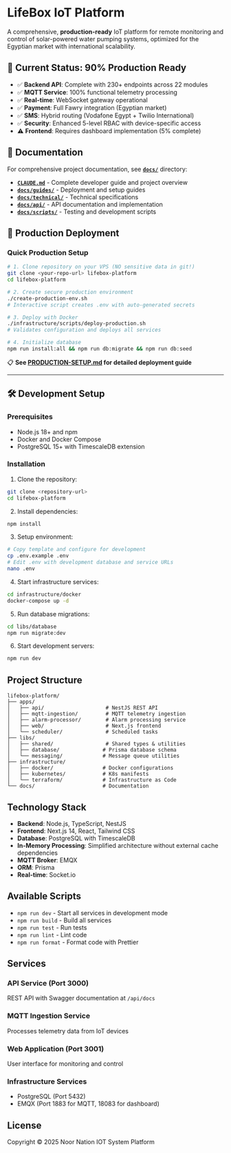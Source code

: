 # LifeBox IoT Platform

A comprehensive, **production-ready** IoT platform for remote monitoring and control of solar-powered water pumping systems, optimized for the Egyptian market with international scalability.

## 🎯 **Current Status: 90% Production Ready**

- ✅ **Backend API**: Complete with 230+ endpoints across 22 modules
- ✅ **MQTT Service**: 100% functional telemetry processing  
- ✅ **Real-time**: WebSocket gateway operational
- ✅ **Payment**: Full Fawry integration (Egyptian market)
- ✅ **SMS**: Hybrid routing (Vodafone Egypt + Twilio International)
- ✅ **Security**: Enhanced 5-level RBAC with device-specific access
- ⚠️ **Frontend**: Requires dashboard implementation (5% complete)

## 📖 **Documentation**

For comprehensive project documentation, see **[`docs/`](docs/)** directory:
- **[`CLAUDE.md`](CLAUDE.md)** - Complete developer guide and project overview
- **[`docs/guides/`](docs/guides/)** - Deployment and setup guides  
- **[`docs/technical/`](docs/technical/)** - Technical specifications
- **[`docs/api/`](docs/api/)** - API documentation and implementation
- **[`docs/scripts/`](docs/scripts/)** - Testing and development scripts

## 🚀 **Production Deployment**

### Quick Production Setup

```bash
# 1. Clone repository on your VPS (NO sensitive data in git!)
git clone <your-repo-url> lifebox-platform
cd lifebox-platform

# 2. Create secure production environment
./create-production-env.sh
# Interactive script creates .env with auto-generated secrets

# 3. Deploy with Docker
./infrastructure/scripts/deploy-production.sh
# Validates configuration and deploys all services

# 4. Initialize database
npm run install:all && npm run db:migrate && npm run db:seed
```

📋 **See [PRODUCTION-SETUP.md](PRODUCTION-SETUP.md) for detailed deployment guide**

---

## 🛠️ **Development Setup**

### Prerequisites

- Node.js 18+ and npm
- Docker and Docker Compose
- PostgreSQL 15+ with TimescaleDB extension

### Installation

1. Clone the repository:
```bash
git clone <repository-url>
cd lifebox-platform
```

2. Install dependencies:
```bash
npm install
```

3. Setup environment:
```bash
# Copy template and configure for development
cp .env.example .env
# Edit .env with development database and service URLs
nano .env
```

4. Start infrastructure services:
```bash
cd infrastructure/docker
docker-compose up -d
```

5. Run database migrations:
```bash
cd libs/database
npm run migrate:dev
```

6. Start development servers:
```bash
npm run dev
```

## Project Structure

```
lifebox-platform/
├── apps/
│   ├── api/                    # NestJS REST API
│   ├── mqtt-ingestion/         # MQTT telemetry ingestion
│   ├── alarm-processor/        # Alarm processing service
│   ├── web/                    # Next.js frontend
│   └── scheduler/              # Scheduled tasks
├── libs/
│   ├── shared/                 # Shared types & utilities
│   ├── database/              # Prisma database schema
│   └── messaging/             # Message queue utilities
├── infrastructure/
│   ├── docker/                # Docker configurations
│   ├── kubernetes/            # K8s manifests
│   └── terraform/             # Infrastructure as Code
└── docs/                      # Documentation
```

## Technology Stack

- **Backend**: Node.js, TypeScript, NestJS
- **Frontend**: Next.js 14, React, Tailwind CSS
- **Database**: PostgreSQL with TimescaleDB
- **In-Memory Processing**: Simplified architecture without external cache dependencies
- **MQTT Broker**: EMQX
- **ORM**: Prisma
- **Real-time**: Socket.io

## Available Scripts

- `npm run dev` - Start all services in development mode
- `npm run build` - Build all services
- `npm run test` - Run tests
- `npm run lint` - Lint code
- `npm run format` - Format code with Prettier

## Services

### API Service (Port 3000)
REST API with Swagger documentation at `/api/docs`

### MQTT Ingestion Service
Processes telemetry data from IoT devices

### Web Application (Port 3001)
User interface for monitoring and control

### Infrastructure Services
- PostgreSQL (Port 5432)
- EMQX (Port 1883 for MQTT, 18083 for dashboard)

## License

Copyright © 2025 Noor Nation IOT System Platform
